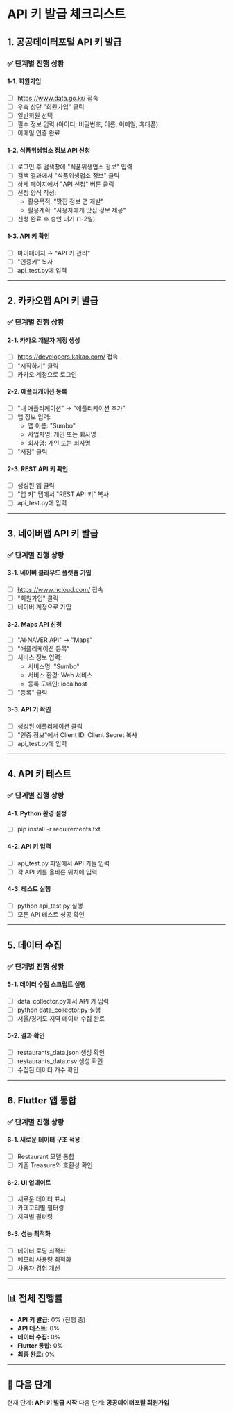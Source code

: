 # API 키 발급 체크리스트

## 1. 공공데이터포털 API 키 발급

### ✅ 단계별 진행 상황

#### 1-1. 회원가입
- [ ] https://www.data.go.kr/ 접속
- [ ] 우측 상단 "회원가입" 클릭
- [ ] 일반회원 선택
- [ ] 필수 정보 입력 (아이디, 비밀번호, 이름, 이메일, 휴대폰)
- [ ] 이메일 인증 완료

#### 1-2. 식품위생업소 정보 API 신청
- [ ] 로그인 후 검색창에 "식품위생업소 정보" 입력
- [ ] 검색 결과에서 "식품위생업소 정보" 클릭
- [ ] 상세 페이지에서 "API 신청" 버튼 클릭
- [ ] 신청 양식 작성:
  - 활용목적: "맛집 정보 앱 개발"
  - 활용계획: "사용자에게 맛집 정보 제공"
- [ ] 신청 완료 후 승인 대기 (1-2일)

#### 1-3. API 키 확인
- [ ] 마이페이지 → "API 키 관리"
- [ ] "인증키" 복사
- [ ] api_test.py에 입력

---

## 2. 카카오맵 API 키 발급

### ✅ 단계별 진행 상황

#### 2-1. 카카오 개발자 계정 생성
- [ ] https://developers.kakao.com/ 접속
- [ ] "시작하기" 클릭
- [ ] 카카오 계정으로 로그인

#### 2-2. 애플리케이션 등록
- [ ] "내 애플리케이션" → "애플리케이션 추가"
- [ ] 앱 정보 입력:
  - 앱 이름: "Sumbo"
  - 사업자명: 개인 또는 회사명
  - 회사명: 개인 또는 회사명
- [ ] "저장" 클릭

#### 2-3. REST API 키 확인
- [ ] 생성된 앱 클릭
- [ ] "앱 키" 탭에서 "REST API 키" 복사
- [ ] api_test.py에 입력

---

## 3. 네이버맵 API 키 발급

### ✅ 단계별 진행 상황

#### 3-1. 네이버 클라우드 플랫폼 가입
- [ ] https://www.ncloud.com/ 접속
- [ ] "회원가입" 클릭
- [ ] 네이버 계정으로 가입

#### 3-2. Maps API 신청
- [ ] "AI·NAVER API" → "Maps"
- [ ] "애플리케이션 등록"
- [ ] 서비스 정보 입력:
  - 서비스명: "Sumbo"
  - 서비스 환경: Web 서비스
  - 등록 도메인: localhost
- [ ] "등록" 클릭

#### 3-3. API 키 확인
- [ ] 생성된 애플리케이션 클릭
- [ ] "인증 정보"에서 Client ID, Client Secret 복사
- [ ] api_test.py에 입력

---

## 4. API 키 테스트

### ✅ 단계별 진행 상황

#### 4-1. Python 환경 설정
- [ ] pip install -r requirements.txt

#### 4-2. API 키 입력
- [ ] api_test.py 파일에서 API 키들 입력
- [ ] 각 API 키를 올바른 위치에 입력

#### 4-3. 테스트 실행
- [ ] python api_test.py 실행
- [ ] 모든 API 테스트 성공 확인

---

## 5. 데이터 수집

### ✅ 단계별 진행 상황

#### 5-1. 데이터 수집 스크립트 실행
- [ ] data_collector.py에서 API 키 입력
- [ ] python data_collector.py 실행
- [ ] 서울/경기도 지역 데이터 수집 완료

#### 5-2. 결과 확인
- [ ] restaurants_data.json 생성 확인
- [ ] restaurants_data.csv 생성 확인
- [ ] 수집된 데이터 개수 확인

---

## 6. Flutter 앱 통합

### ✅ 단계별 진행 상황

#### 6-1. 새로운 데이터 구조 적용
- [ ] Restaurant 모델 통합
- [ ] 기존 Treasure와 호환성 확인

#### 6-2. UI 업데이트
- [ ] 새로운 데이터 표시
- [ ] 카테고리별 필터링
- [ ] 지역별 필터링

#### 6-3. 성능 최적화
- [ ] 데이터 로딩 최적화
- [ ] 메모리 사용량 최적화
- [ ] 사용자 경험 개선

---

## 📊 전체 진행률

- **API 키 발급:** 0% (진행 중)
- **API 테스트:** 0%
- **데이터 수집:** 0%
- **Flutter 통합:** 0%
- **최종 완료:** 0%

---

## 🎯 다음 단계

현재 단계: **API 키 발급 시작**
다음 단계: **공공데이터포털 회원가입** 